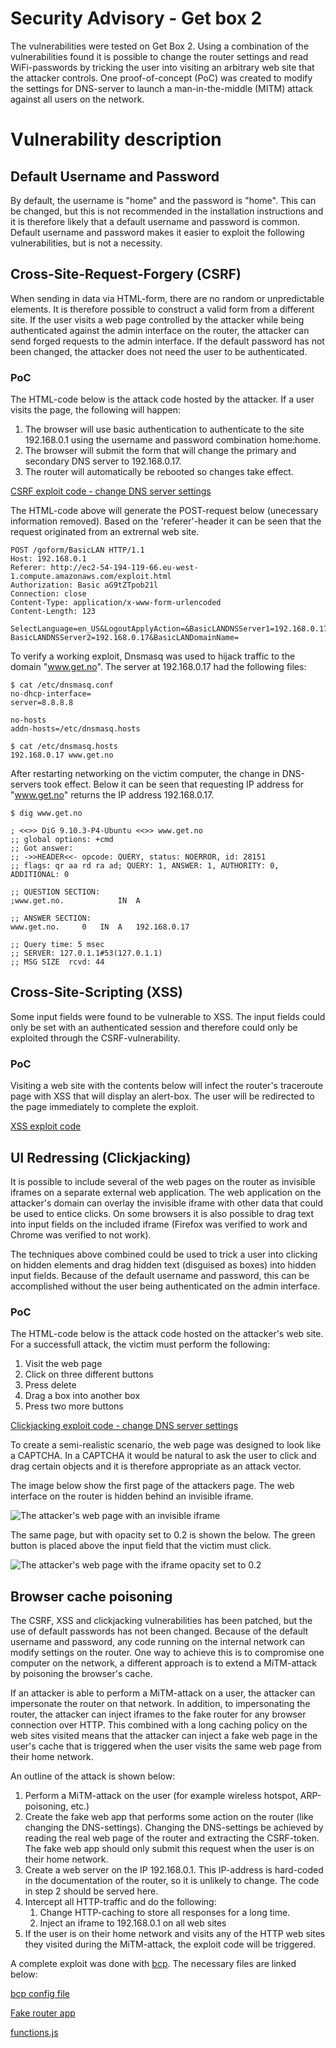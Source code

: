 # Security Advisory - Get box 2
The vulnerabilities were tested on Get Box 2. Using a combination of the
vulnerabilities found it is possible to change the router settings and read
WiFi-passwords by tricking the user into visiting an arbitrary web site that
the attacker controls. One proof-of-concept (PoC) was created to modify the
settings for DNS-server to launch a man-in-the-middle (MITM) attack against all
users on the network.


# Vulnerability description
## Default Username and Password

By default, the username is "home" and the password is "home". This can be
changed, but this is not recommended in the installation instructions and it is
therefore likely that a default username and password is common. Default
username and password makes it easier to exploit the following vulnerabilities,
but is not a necessity.


## Cross-Site-Request-Forgery (CSRF)

When sending in data via HTML-form, there are no random or unpredictable
elements. It is therefore possible to construct a valid form from a different
site. If the user visits a web page controlled by the attacker while being
authenticated against the admin interface on the router, the attacker can send
forged requests to the admin interface. If the default password has not been
changed, the attacker does not need the user to be authenticated.

### PoC

The HTML-code below is the attack code hosted by the attacker. If a user visits
the page, the following will happen:

1. The browser will use basic authentication to authenticate to the site
192.168.0.1 using the username and password combination home:home.
2. The browser will submit the form that will change the primary and secondary
DNS server to 192.168.0.17.
3. The router will automatically be rebooted so changes take effect.


[CSRF exploit code - change DNS server settings](exploits/csrf/exploit.html)


The HTML-code above will generate the POST-request below (unecessary information
removed). Based on the 'referer'-header it can be seen that the request
originated from an extrernal web site.

~~~
POST /goform/BasicLAN HTTP/1.1
Host: 192.168.0.1
Referer: http://ec2-54-194-119-66.eu-west-1.compute.amazonaws.com/exploit.html
Authorization: Basic aG9tZTpob21l
Connection: close
Content-Type: application/x-www-form-urlencoded
Content-Length: 123

SelectLanguage=en_US&LogoutApplyAction=&BasicLANDNSServer1=192.168.0.17&
BasicLANDNSServer2=192.168.0.17&BasicLANDomainName=
~~~


To verify a working exploit, Dnsmasq was used to hijack traffic to the domain
"www.get.no". The server at 192.168.0.17 had the following files:

~~~
$ cat /etc/dnsmasq.conf 
no-dhcp-interface=
server=8.8.8.8

no-hosts
addn-hosts=/etc/dnsmasq.hosts
~~~


~~~
$ cat /etc/dnsmasq.hosts 
192.168.0.17 www.get.no
~~~

After restarting networking on the victim computer, the change in DNS-servers
took effect. Below it can be seen that requesting IP address for "www.get.no"
returns the IP address 192.168.0.17.

~~~
$ dig www.get.no

; <<>> DiG 9.10.3-P4-Ubuntu <<>> www.get.no
;; global options: +cmd
;; Got answer:
;; ->>HEADER<<- opcode: QUERY, status: NOERROR, id: 28151
;; flags: qr aa rd ra ad; QUERY: 1, ANSWER: 1, AUTHORITY: 0, ADDITIONAL: 0

;; QUESTION SECTION:
;www.get.no.			IN	A

;; ANSWER SECTION:
www.get.no.		0	IN	A	192.168.0.17

;; Query time: 5 msec
;; SERVER: 127.0.1.1#53(127.0.1.1)
;; MSG SIZE  rcvd: 44
~~~



## Cross-Site-Scripting (XSS)
Some input fields were found to be vulnerable to XSS. The input fields could
only be set with an authenticated session and therefore could only be exploited
through the CSRF-vulnerability.

### PoC

Visiting a web site with the contents below will infect the router's traceroute
page with XSS that will display an alert-box. The user will be redirected to the
page immediately to complete the exploit.

[XSS exploit code](exploits/xss/exploit.html)


## UI Redressing (Clickjacking)

It is possible to include several of the web pages on the router as invisible
iframes on a separate external web application. The web application on the attacker's
domain can overlay the invisible iframe with other data that could be used to
entice clicks. On some browsers it is also possible to drag text into input
fields on the included iframe (Firefox was verified to work and Chrome was
verified to not work).

The techniques above combined could be used to trick a user into clicking on
hidden elements and drag hidden text (disguised as boxes) into hidden input
fields. Because of the
default username and password, this can be accomplished without the user being
authenticated on the admin interface.

### PoC

The HTML-code below is the attack code hosted on the attacker's web site. For a
successfull attack, the victim must perform the following:

1. Visit the web page
2. Click on three different buttons
3. Press delete
4. Drag a box into another box
5. Press two more buttons


[Clickjacking exploit code - change DNS server settings](exploits/clickjacking/exploit.html)

To create a semi-realistic scenario, the web page was designed to look like a
CAPTCHA. In a CAPTCHA it would be natural to ask the user to click and drag
certain objects and it is therefore appropriate as an attack vector.

The image below show the first page of the attackers page. The web interface on
the router is hidden behind an invisible iframe.

![The attacker's web page with an invisible iframe](img/ex_invisible.png "aa")

The same page, but with opacity set to 0.2 is shown the below. The green button
is placed above the input field that the victim must click.

![The attacker's web page with the iframe opacity set to 0.2](img/ex_visible.png "aa")


## Browser cache poisoning
The CSRF, XSS and clickjacking vulnerabilities has been patched, but the use of
default passwords has not been changed. 
Because of the default username and password, any code running on the internal
network can modify settings on the router. One way to achieve this is to
compromise one computer on the network, a different approach is to extend a
MiTM-attack by poisoning the browser's cache.

If an attacker is able to perform a MiTM-attack on a user, the attacker can
impersonate the router on that network. In addition, to impersonating the
router, the attacker can inject iframes to the fake router for any browser
connection over HTTP. This combined with a long caching policy on the web sites
visited means that the attacker can inject a fake web page in the user's cache
that is triggered when the user visits the same web page from their home
network.

An outline of the attack is shown below:
1. Perform a MiTM-attack on the user (for example wireless hotspot,
ARP-poisoning, etc.)
2. Create the fake web app that performs some action on the router (like
changing the DNS-settings). Changing the DNS-settings be achieved by reading the
real web page of the router and extracting the CSRF-token. The fake web app
should only submit this request when the user is on their home network.
3. Create a web server on the IP 192.168.0.1. This IP-address is hard-coded in
the documentation of the router, so it is unlikely to change. The code in step 2
should be served here.
4. Intercept all HTTP-traffic and do the following:
	1. Change HTTP-caching to store all responses for a long time.
	2. Inject an iframe to 192.168.0.1 on all web sites
5. If the user is on their home network and visits any of the HTTP web sites
they visited during the MiTM-attack, the exploit code will be triggered.


A complete exploit was done with [bcp](https://github.com/rstenvi/bcp). The
necessary files are linked below:

[bcp config file](exploits/cache-poisoning/bcp.json)

[Fake router app](exploits/cache-poisoning/web/index.html)

[functions.js](https://raw.githubusercontent.com/rstenvi/Burger/57291c765ef83eb06df65c29b34a8fbbccfa89cf/helpers/functions.js)

